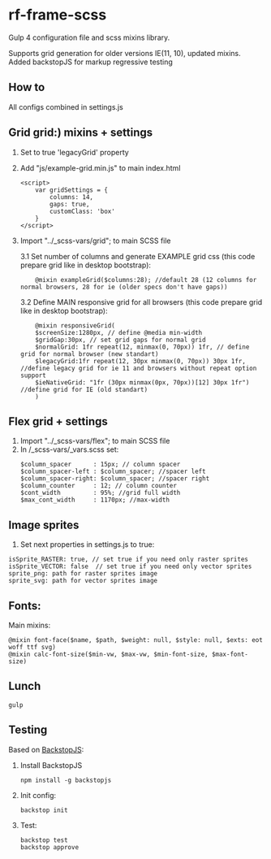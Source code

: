# rf-frame-scss

Gulp 4 configuration file and scss mixins library. 

Supports grid generation for older versions IE(11, 10), updated mixins. 
Added backstopJS for markup regressive testing

## How to
All configs combined in settings.js

## Grid grid:) mixins + settings
1. Set to true 'legacyGrid' property
2. Add "js/example-grid.min.js" to main index.html
    ```
    <script>
        var gridSettings = {
            columns: 14,
            gaps: true,
            customClass: 'box'
        }
    </script>
    ```
3. Import "../_scss-vars/grid"; to main SCSS file

    3.1 Set number of columns and generate EXAMPLE grid css  (this code prepare grid like in desktop bootstrap):
    ```
        @mixin exampleGrid($columns:28); //default 28 (12 columns for normal browsers, 28 for ie (older specs don't have gaps))
    ```
         
    3.2 Define MAIN responsive grid for all browsers (this code prepare grid like in desktop bootstrap):
    ```
        @mixin responsiveGrid(
        $screenSize:1280px, // define @media min-width
        $gridGap:30px, // set grid gaps for normal grid
        $normalGrid: 1fr repeat(12, minmax(0, 70px)) 1fr, // define grid for normal browser (new standart)
        $legacyGrid:1fr repeat(12, 30px minmax(0, 70px)) 30px 1fr, //define legacy grid for ie 11 and browsers without repeat option support
        $ieNativeGrid: "1fr (30px minmax(0px, 70px))[12] 30px 1fr") //define grid for IE (old standart)
        )
    ```

 
## Flex grid + settings 
1.  Import "../_scss-vars/flex"; to main SCSS file  
2.  In /_scss-vars/_vars.scss set:
    ```
    $column_spacer      : 15px; // column spacer
    $column_spacer-left : $column_spacer; //spacer left
    $column_spacer-right: $column_spacer; //spacer right
    $column_counter     : 12; // column counter
    $cont_width         : 95%; //grid full width
    $max_cont_width     : 1170px; //max-width
    ```

## Image sprites
1. Set  next properties in settings.js to true:
```
isSprite_RASTER: true, // set true if you need only raster sprites
isSprite_VECTOR: false  // set true if you need only vector sprites
sprite_png: path for raster sprites image 
sprite_svg: path for vector sprites image 
```

## Fonts:
Main mixins:
```
@mixin font-face($name, $path, $weight: null, $style: null, $exts: eot woff ttf svg)
@mixin calc-font-size($min-vw, $max-vw, $min-font-size, $max-font-size)
```


## Lunch
```
gulp
```

## Testing
Based on [BackstopJS](https://github.com/garris/BackstopJS): 
1. Install BackstopJS
    ```
    npm install -g backstopjs
    ```

2. Init config:
    ```
    backstop init
    ```

3. Test:
    ```
    backstop test
    backstop approve
    ```
